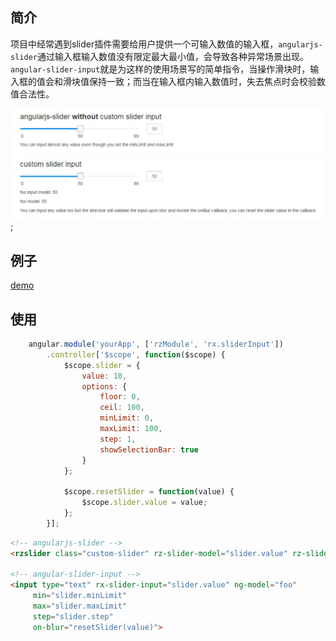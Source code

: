 ## 简介

项目中经常遇到slider插件需要给用户提供一个可输入数值的输入框，`angularjs-slider`通过输入框输入数值没有限定最大最小值，会导致各种异常场景出现。
`angular-slider-input`就是为这样的使用场景写的简单指令，当操作滑块时，输入框的值会和滑块值保持一致；而当在输入框内输入数值时，失去焦点时会校验数值合法性。


![screenshot](./screenshot.jpg);

## 例子

[demo](http://xunqilong.com/angular-slider-input/)

## 使用

```javascript
    angular.module('yourApp', ['rzModule', 'rx.sliderInput'])
        .controller['$scope', function($scope) {
            $scope.slider = {
                value: 10,
                options: {
                    floor: 0,
                    ceil: 100,
                    minLimit: 0,
                    maxLimit: 100,
                    step: 1,
                    showSelectionBar: true
                }
            };

            $scope.resetSlider = function(value) {
                $scope.slider.value = value;
            };
        }];
```


```html
<!-- angularjs-slider -->
<rzslider class="custom-slider" rz-slider-model="slider.value" rz-slider-options="slider.options"></rzslider>

<!-- angular-slider-input -->
<input type="text" rx-slider-input="slider.value" ng-model="foo" 
     min="slider.minLimit" 
     max="slider.maxLimit"
     step="slider.step"
     on-blur="resetSlider(value)">
```



